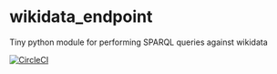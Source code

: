 # wikidata_endpoint
Tiny python module for performing SPARQL queries against wikidata

[![CircleCI](https://circleci.com/gh/mpss2019fn1/wikidata_endpoint.svg?style=svg)](https://circleci.com/gh/mpss2019fn1/wikidata_endpoint)
